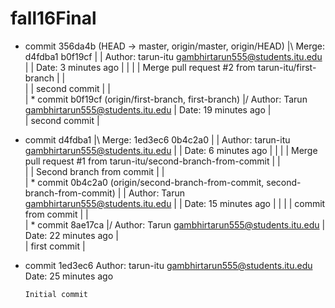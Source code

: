 # fall16Final

*   commit 356da4b (HEAD -> master, origin/master, origin/HEAD)
|\  Merge: d4fdba1 b0f19cf
| | Author: tarun-itu <gambhirtarun555@students.itu.edu>
| | Date:   3 minutes ago
| | 
| |     Merge pull request #2 from tarun-itu/first-branch
| |     
| |     second commit
| |   
| * commit b0f19cf (origin/first-branch, first-branch)
|/  Author: Tarun <gambhirtarun555@students.itu.edu>
|   Date:   19 minutes ago
|   
|       second commit
|    
*   commit d4fdba1
|\  Merge: 1ed3ec6 0b4c2a0
| | Author: tarun-itu <gambhirtarun555@students.itu.edu>
| | Date:   6 minutes ago
| | 
| |     Merge pull request #1 from tarun-itu/second-branch-from-commit
| |     
| |     Second branch from commit
| |   
| * commit 0b4c2a0 (origin/second-branch-from-commit, second-branch-from-commit)
| | Author: Tarun <gambhirtarun555@students.itu.edu>
| | Date:   15 minutes ago
| | 
| |     commit from commit
| |   
| * commit 8ae17ca
|/  Author: Tarun <gambhirtarun555@students.itu.edu>
|   Date:   22 minutes ago
|   
|       first commit
|  
* commit 1ed3ec6
  Author: tarun-itu <gambhirtarun555@students.itu.edu>
  Date:   25 minutes ago
  
      Initial commit
